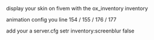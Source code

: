 display your skin on fivem with the ox_inventory inventory

animation config you line 154 / 155 / 176 / 177

add your a server.cfg 
setr inventory:screenblur false
